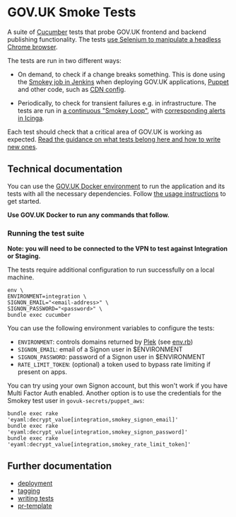 # GOV.UK Smoke Tests

A suite of [Cucumber](https://cucumber.io/) tests that probe GOV.UK frontend and backend publishing functionality. The tests [use Selenium to manipulate a headless Chrome browser](features/support/env.rb).

The tests are run in two different ways:

- On demand, to check if a change breaks something. This is done using the [Smokey job in Jenkins](https://github.com/alphagov/govuk-puppet/blob/b103dd3b4adcc8c39343dd85b68f4f5b93e38d9d/modules/govuk_jenkins/manifests/jobs/smokey.pp) when deploying GOV.UK applications, [Puppet](https://github.com/alphagov/govuk-puppet/blob/27faad21eadd52e8d8b37366eac0d8e1e123adbb/modules/govuk_jenkins/templates/jobs/deploy_puppet.yaml.erb#L44) and other code, such as [CDN config](https://github.com/alphagov/govuk-puppet/blob/0e1f84954831188e22a1a76cedc4463318edf1e8/modules/govuk_jenkins/templates/jobs/deploy_cdn.yaml.erb#L49).

- Periodically, to check for transient failures e.g. in infrastructure. The tests are run in [a continuous "Smokey Loop"](https://github.com/alphagov/govuk-puppet/blob/b4db7542789ecff278ae7defc05f7652f7077806/modules/monitoring/templates/smokey-loop.conf), with [corresponding alerts in Icinga](https://github.com/alphagov/govuk-puppet/blob/b4db7542789ecff278ae7defc05f7652f7077806/modules/monitoring/manifests/checks/smokey.pp).

Each test should check that a critical area of GOV.UK is working as expected. [Read the guidance on what tests belong here and how to write new ones](docs/writing-tests.md).

## Technical documentation

You can use the [GOV.UK Docker environment](https://github.com/alphagov/govuk-docker) to run the application and its tests with all the necessary dependencies. Follow [the usage instructions](https://github.com/alphagov/govuk-docker#usage) to get started.

**Use GOV.UK Docker to run any commands that follow.**

### Running the test suite

**Note: you will need to be connected to the VPN to test against Integration or Staging.**

The tests require additional configuration to run successfully on a local machine.


```
env \
ENVIRONMENT=integration \
SIGNON_EMAIL="<email-address>" \
SIGNON_PASSWORD="<password>" \
bundle exec cucumber
```

You can use the following environment variables to configure the tests:

* `ENVIRONMENT`: controls domains returned by [Plek](https://github.com/alphagov/plek) (see [env.rb](https://github.com/alphagov/smokey/blob/19c21ac4be3f67ef994f327670121209c8632c0d/features/support/env.rb#L9-L21))
* `SIGNON_EMAIL`: email of a Signon user in $ENVIRONMENT
* `SIGNON_PASSWORD`: password of a Signon user in $ENVIRONMENT
* `RATE_LIMIT_TOKEN`: (optional) a token used to bypass rate limiting if present on apps.

You can try using your own Signon account, but this won't work if you have Multi Factor Auth enabled. Another option is to use the credentials for the Smokey test user in `govuk-secrets/puppet_aws`:

```
bundle exec rake 'eyaml:decrypt_value[integration,smokey_signon_email]'
bundle exec rake 'eyaml:decrypt_value[integration,smokey_signon_password]'
bundle exec rake 'eyaml:decrypt_value[integration,smokey_rate_limit_token]'
```

## Further documentation

- [deployment](docs/deployment.md)
- [tagging](docs/tagging.md)
- [writing tests](docs/writing-tests.md)
- [pr-template](.github/pull_request_template.md)
